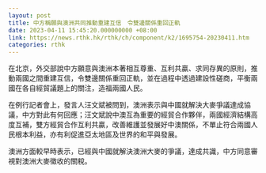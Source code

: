 ```yaml
---
layout: post
title: 中方稱願與澳洲共同推動重建互信　令雙邊關係重回正軌
date: 2023-04-11 15:45:20.000000000 +08:00
link: https://news.rthk.hk/rthk/ch/component/k2/1695754-20230411.htm
categories: rthk
---
```


在北京，外交部說中方願意與澳洲本著相互尊重、互利共贏、求同存異的原則，推動兩國之間重建互信，令雙邊關係重回正軌，並在過程中透過建設性磋商，平衡兩國在各自經貿議題上的關注，造福兩國人民。

在例行記者會上，發言人汪文斌被問到，澳洲表示與中國就解決大麥爭議達成協議，中方對此有何回應；汪文斌說中澳互為重要的經貿合作夥伴，兩國經濟結構高度互補，雙方經貿合作互利共贏，改善維護並發展好中澳關係，不單止符合兩國人民根本利益，亦有利促進亞太地區及世界的和平與發展。

澳洲方面較早時表示，已經與中國就解決澳洲大麥的爭議，達成共識，中方同意審視對澳洲大麥徵收的關稅。
